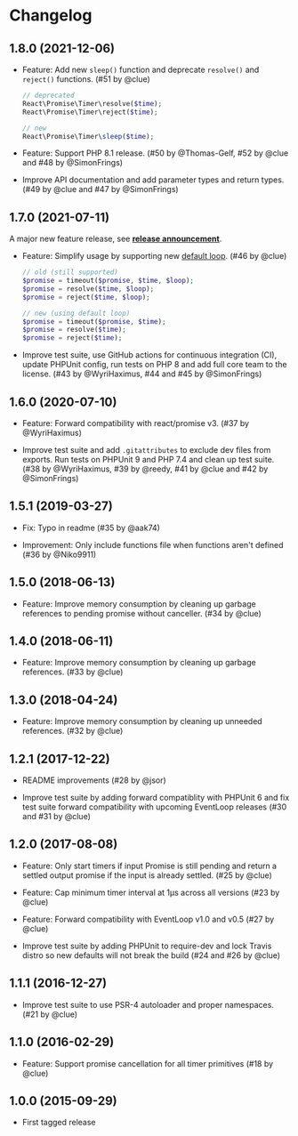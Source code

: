 # Changelog

## 1.8.0 (2021-12-06)

* Feature: Add new `sleep()` function and deprecate `resolve()` and `reject()` functions.
  (#51 by @clue)

  ```php
  // deprecated
  React\Promise\Timer\resolve($time);
  React\Promise\Timer\reject($time);

  // new
  React\Promise\Timer\sleep($time);
  ```

* Feature: Support PHP 8.1 release.
  (#50 by @Thomas-Gelf, #52 by @clue and #48 by @SimonFrings)

* Improve API documentation and add parameter types and return types.
  (#49 by @clue and #47 by @SimonFrings)

## 1.7.0 (2021-07-11)

A major new feature release, see [**release
announcement**](https://clue.engineering/2021/announcing-reactphp-default-loop).

* Feature: Simplify usage by supporting new [default loop](https://reactphp.org/event-loop/#loop).
  (#46 by @clue)

  ```php
  // old (still supported)
  $promise = timeout($promise, $time, $loop);
  $promise = resolve($time, $loop);
  $promise = reject($time, $loop);

  // new (using default loop)
  $promise = timeout($promise, $time);
  $promise = resolve($time);
  $promise = reject($time);
  ```

* Improve test suite, use GitHub actions for continuous integration (CI), update PHPUnit config, run tests on PHP 8 and
  add full core team to the license.
  (#43 by @WyriHaximus, #44 and #45 by @SimonFrings)

## 1.6.0 (2020-07-10)

* Feature: Forward compatibility with react/promise v3.
  (#37 by @WyriHaximus)

* Improve test suite and add `.gitattributes` to exclude dev files from exports. Run tests on PHPUnit 9 and PHP 7.4 and
  clean up test suite.
  (#38 by @WyriHaximus, #39 by @reedy, #41 by @clue and #42 by @SimonFrings)

## 1.5.1 (2019-03-27)

* Fix: Typo in readme
  (#35 by @aak74)

* Improvement: Only include functions file when functions aren't defined
  (#36 by @Niko9911)

## 1.5.0 (2018-06-13)

* Feature: Improve memory consumption by cleaning up garbage references to pending promise without canceller.
  (#34 by @clue)

## 1.4.0 (2018-06-11)

* Feature: Improve memory consumption by cleaning up garbage references.
  (#33 by @clue)

## 1.3.0 (2018-04-24)

* Feature: Improve memory consumption by cleaning up unneeded references.
  (#32 by @clue)

## 1.2.1 (2017-12-22)

* README improvements
  (#28 by @jsor)

* Improve test suite by adding forward compatiblity with PHPUnit 6 and fix test suite forward compatibility with
  upcoming EventLoop releases
  (#30 and #31 by @clue)

## 1.2.0 (2017-08-08)

* Feature: Only start timers if input Promise is still pending and return a settled output promise if the input is
  already settled.
  (#25 by @clue)

* Feature: Cap minimum timer interval at 1µs across all versions
  (#23 by @clue)

* Feature: Forward compatibility with EventLoop v1.0 and v0.5
  (#27 by @clue)

* Improve test suite by adding PHPUnit to require-dev and lock Travis distro so new defaults will not break the build
  (#24 and #26 by @clue)

## 1.1.1 (2016-12-27)

* Improve test suite to use PSR-4 autoloader and proper namespaces.
  (#21 by @clue)

## 1.1.0 (2016-02-29)

* Feature: Support promise cancellation for all timer primitives
  (#18 by @clue)

## 1.0.0 (2015-09-29)

* First tagged release
